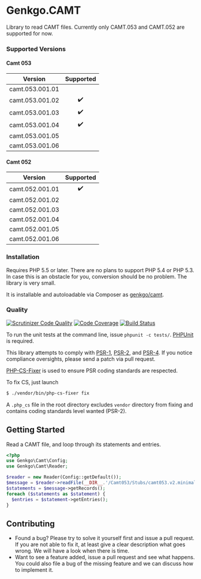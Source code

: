 # Genkgo.CAMT

Library to read CAMT files. Currently only CAMT.053 and CAMT.052 are supported for now.

### Supported Versions

#### Camt 053

| Version           | Supported          |
| :---------------: | :----------------: |
| camt.053.001.01   |                    |
| camt.053.001.02   | :heavy_check_mark: |
| camt.053.001.03   | :heavy_check_mark: |
| camt.053.001.04   | :heavy_check_mark: |
| camt.053.001.05   |                    |
| camt.053.001.06   |                    |

#### Camt 052

| Version           | Supported          |
| :---------------: | :----------------: |
| camt.052.001.01   | :heavy_check_mark: |
| camt.052.001.02   |                    |
| camt.052.001.03   |                    |
| camt.052.001.04   |                    |
| camt.052.001.05   |                    |
| camt.052.001.06   |                    |

### Installation

Requires PHP 5.5 or later. There are no plans to support PHP 5.4 or PHP 5.3. In case this is an obstacle for you,
conversion should be no problem. The library is very small.

It is installable and autoloadable via Composer as [genkgo/camt](https://packagist.org/packages/genkgo/camt).

### Quality

[![Scrutinizer Code Quality](https://scrutinizer-ci.com/g/genkgo/camt/badges/quality-score.png?b=master)](https://scrutinizer-ci.com/g/genkgo/camt/)
[![Code Coverage](https://scrutinizer-ci.com/g/genkgo/camt/badges/coverage.png?b=master)](https://scrutinizer-ci.com/g/genkgo/camt/)
[![Build Status](https://travis-ci.org/genkgo/camt.png?branch=master)](https://travis-ci.org/genkgo/camt)

To run the unit tests at the command line, issue `phpunit -c tests/`. [PHPUnit](http://phpunit.de/manual/) is required.

This library attempts to comply with [PSR-1][], [PSR-2][], and [PSR-4][]. If
you notice compliance oversights, please send a patch via pull request.

[PSR-1]: https://github.com/php-fig/fig-standards/blob/master/accepted/PSR-1-basic-coding-standard.md
[PSR-2]: https://github.com/php-fig/fig-standards/blob/master/accepted/PSR-2-coding-style-guide.md
[PSR-4]: https://github.com/php-fig/fig-standards/blob/master/accepted/PSR-4-autoloader.md

[PHP-CS-Fixer](https://github.com/FriendsOfPHP/PHP-CS-Fixer) is used to ensure PSR coding standards are respected.

To fix CS, just launch

```bash
$ ./vendor/bin/php-cs-fixer fix
```

A `.php_cs` file in the root directory excludes `vendor` directory from fixing and contains coding standards level wanted (PSR-2).

## Getting Started

Read a CAMT file, and loop through its statements and entries.

```php
<?php
use Genkgo\Camt\Config;
use Genkgo\Camt\Reader;

$reader = new Reader(Config::getDefault());
$message = $reader->readFile(__DIR__.'/Camt053/Stubs/camt053.v2.minimal.xml');
$statements = $message->getRecords();
foreach ($statements as $statement) {
  $entries = $statement->getEntries();
}
```

## Contributing

- Found a bug? Please try to solve it yourself first and issue a pull request. If you are not able to fix it, at least
  give a clear description what goes wrong. We will have a look when there is time.
- Want to see a feature added, issue a pull request and see what happens. You could also file a bug of the missing
  feature and we can discuss how to implement it.

